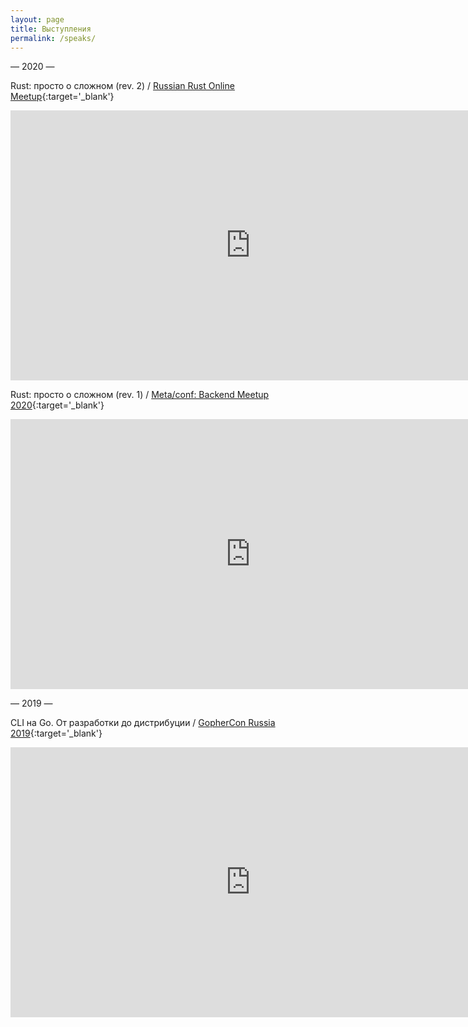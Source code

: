 ```yaml
---
layout: page
title: Выступления
permalink: /speaks/
---
```


<p class="center">&mdash; 2020 &mdash;</p>

Rust: просто о сложном (rev. 2) / [Russian Rust Online Meetup](https://www.meetup.com/ru-RU/Rust-%D0%B2-%D0%9C%D0%BE%D1%81%D0%BA%D0%B2%D0%B5/events/274924961){:target='_blank'}
<iframe width="768" height="432" src="https://www.youtube.com/embed/yCrc5BwZrtw" frameborder="0" allow="accelerometer; autoplay; encrypted-media; gyroscope; picture-in-picture" allowfullscreen></iframe>
 
<br/>

Rust: просто о сложном (rev. 1) / [Meta/conf: Backend Meetup 2020](https://metaconf.net/backend-meetup-2020){:target='_blank'}
<iframe width="768" height="432" src="https://www.youtube.com/embed/n3kyvMVck_M" frameborder="0" allow="accelerometer; autoplay; encrypted-media; gyroscope; picture-in-picture" allowfullscreen></iframe>

<p></p>
<p class="center">&mdash; 2019 &mdash;</p>

CLI на Go. От разработки до дистрибуции / [GopherCon Russia 2019](https://www.gophercon-russia.ru){:target='_blank'}
<iframe width="768" height="432" src="https://www.youtube.com/embed/ongT5OVWX4E" frameborder="0" allow="accelerometer; autoplay; encrypted-media; gyroscope; picture-in-picture" allowfullscreen></iframe>
